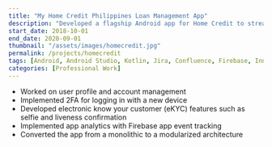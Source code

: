 ```yaml
---
title: "My Home Credit Philippines Loan Management App"
description: "Developed a flagship Android app for Home Credit to streamline loan management processes, including user profile management, eKYC verification, and data-driven app analytics. Achieved over 10 million downloads and a 4.4-star rating on the Google Play Store."
start_date: 2018-10-01
end_date: 2020-09-01
thumbnail: "/assets/images/homecredit.jpg"
permalink: /projects/homecredit
tags: [Android, Android Studio, Kotlin, Jira, Confluence, Firebase, Innovatrics]
categories: [Professional Work]
---
```


- Worked on user profile and account management
- Implemented 2FA for logging in with a new device
- Developed electronic know your customer (eKYC) features such as selfie and liveness confirmation
- Implemented app analytics with Firebase app event tracking
- Converted the app from a monolithic to a modularized architecture
